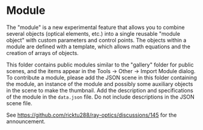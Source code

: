 # Module
The "module" is a new experimental feature that allows you to combine several objects (optical elements, etc.) into a single reusable "module object" with custom parameters and control points. The objects within a module are defined with a template, which allows math equations and the creation of arrays of objects.

This folder contains public modules similar to the "gallery" folder for public scenes, and the items appear in the Tools -> Other -> Import Module dialog. To contribute a module, please add the JSON scene in this folder containing the module, an instance of the module and possibly some auxiliary objects in the scene to make the thumbnail. Add the description and specifications of the module in the `data.json` file. Do not include descriptions in the JSON scene file.

See https://github.com/ricktu288/ray-optics/discussions/145 for the announcement.